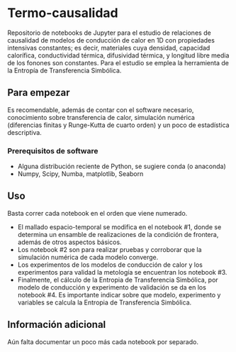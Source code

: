# Termo-causalidad

Repositorio de notebooks de Jupyter para el estudio de relaciones de causalidad de modelos de conducción de calor en 1D con propiedades intensivas constantes; es decir, materiales cuya densidad, capacidad calorífica, conductividad térmica, difusividad térmica, y longitud libre media de los fonones son constantes. Para el estudio se emplea la herramienta de la Entropía de Transferencia Simbólica.

## Para empezar

Es recomendable, además de contar con el software necesario, conocimiento sobre transferencia de calor, simulación numérica (diferencias finitas y Runge-Kutta de cuarto orden) y un poco de estadística descriptiva.

### Prerequisitos de software

* Alguna distribución reciente de Python, se sugiere conda (o anaconda)
* Numpy, Scipy, Numba, matplotlib, Seaborn

## Uso

Basta correr cada notebook en el orden que viene numerado.

* El mallado espacio-temporal se modifica en el notebook #1, donde se determina un ensamble de realizaciones de la condición de frontera, además de otros aspectos básicos. 
* Los notebook #2 son para realizar pruebas y corroborar que la simulación numérica de cada modelo converge.
* Los experimentos de los modelos de conducción de calor y los experimentos para validad la metología se encuentran los notebook #3.
* Finalmente, el cálculo de la Entropia de Transferencia Simbólica, por modelo de conducción y experimento de validación se da en los notebook #4. Es importante indicar sobre que modelo, experimento y variables se calcula la Entropia de Transferencia Simbólica.

## Información adicional

Aún falta documentar un poco más cada notebook por separado.
